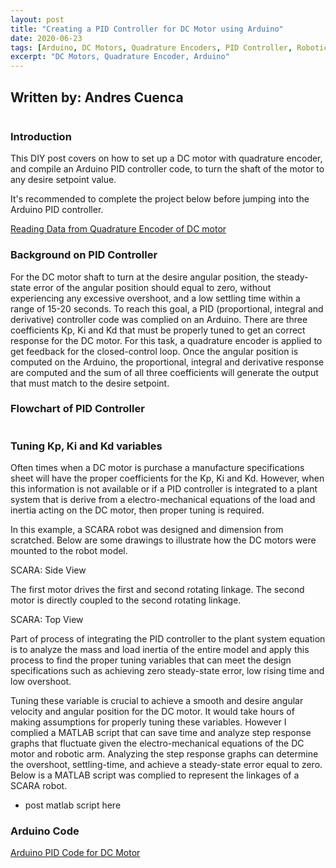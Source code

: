 ```yaml
---
layout: post
title: "Creating a PID Controller for DC Motor using Arduino"
date: 2020-06-23
tags: [Arduino, DC Motors, Quadrature Encoders, PID Controller, Robotics]
excerpt: "DC Motors, Quadrature Encoder, Arduino"
---
```


## Written by: Andres Cuenca

<img src="{{ site.url }}{{ site.baseurl }}/images/arduino-PID.jpg" alt="">

### Introduction
This DIY post covers on how to set up a DC motor with quadrature encoder, and
compile an Arduino PID controller code, to turn the shaft of the motor to any desire
setpoint value.

It's recommended to complete the project below before jumping into the Arduino PID controller.

[Reading Data from Quadrature Encoder of DC motor](https://cuenca-andres.github.io/Cuenca-Portfolio.github.io/DC_motor_quad/)


### Background on PID Controller

 For the DC motor shaft to turn at the desire angular position, the steady-state error of the angular position should equal to zero, without experiencing any excessive overshoot, and a low settling time within a range of 15-20 seconds. To reach this goal, a PID (proportional, integral and derivative) controller code was complied on an Arduino. There are three coefficients Kp, Ki and Kd that must be properly tuned to get an correct response for the DC motor. For this task, a quadrature encoder is applied to get feedback for the closed-control loop. Once the angular position is computed on the Arduino, the proportional, integral and derivative response are computed and the sum of all three coefficients will generate the output that must match to the desire setpoint.



### Flowchart of PID Controller

<img src="{{ site.url }}{{ site.baseurl }}/images/PID-flowChart.jpg" alt="">


### Tuning Kp, Ki and Kd variables

Often times when a DC motor is purchase a manufacture specifications sheet will have
the proper coefficients for the Kp, Ki and Kd. However, when this information is not available or if a PID controller is
integrated to a plant system that is derive from a electro-mechanical equations of the load and inertia acting on the DC motor,
 then proper tuning is required.  

In this example, a SCARA robot was designed and dimension from scratched. Below are
some drawings to illustrate how the DC motors were mounted to the robot model.

SCARA: Side View
<img src="{{ site.url }}{{ site.baseurl }}/images/scaradrawing1.jpg" alt="">

The first motor drives the first and second rotating linkage. The second motor is directly
coupled to the second rotating linkage.

SCARA: Top View
<img src="{{ site.url }}{{ site.baseurl }}/images/scaradrawing3.jpg" alt="">

Part of process of integrating the PID controller to the plant system equation is to
analyze the mass and load inertia of the entire model and apply this process to find
the proper tuning variables that can meet the design specifications such as achieving
zero steady-state error, low rising time and low overshoot.



Tuning these variable is crucial to achieve a smooth and desire angular velocity and angular position for
the DC motor. It would take hours of making assumptions for properly tuning these variables.
However I complied a MATLAB script that can save time and analyze step response graphs
that fluctuate given the electro-mechanical equations of the DC motor and robotic arm. Analyzing
the step response graphs can determine the overshoot, settling-time, and achieve a steady-state error equal to zero.
Below is a MATLAB script was complied to represent the linkages of a SCARA robot.


* post matlab script here

### Arduino Code
[Arduino PID Code for DC Motor](https://github.com/Cuenca-Andres/RoboticsControlsSystem/blob/master/Arduino_PID_Controller_DC-Motor)
